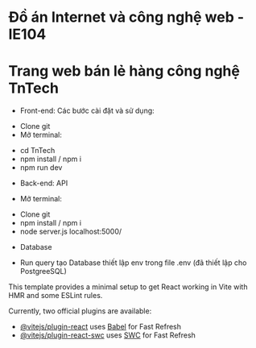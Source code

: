 # Đồ án Internet và công nghệ web - IE104
# Trang web bán lẻ hàng công nghệ TnTech

* Front-end:
Các bước cài đặt và sử dụng:
- Clone git
- Mở terminal:
+ cd TnTech
+ npm install / npm i
+ npm run dev

 * Back-end: API
 - Mở terminal: 
 + Clone git
 + npm install / npm i
 + node server.js localhost:5000/

 * Database
 + Run query tạo Database thiết lập env trong file .env (đã thiết lập cho PostgreeSQL)

This template provides a minimal setup to get React working in Vite with HMR and some ESLint rules.

Currently, two official plugins are available:

- [@vitejs/plugin-react](https://github.com/vitejs/vite-plugin-react/blob/main/packages/plugin-react/README.md) uses [Babel](https://babeljs.io/) for Fast Refresh
- [@vitejs/plugin-react-swc](https://github.com/vitejs/vite-plugin-react-swc) uses [SWC](https://swc.rs/) for Fast Refresh
